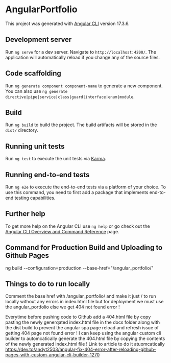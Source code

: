 # AngularPortfolio

This project was generated with [Angular CLI](https://github.com/angular/angular-cli) version 17.3.6.

## Development server

Run `ng serve` for a dev server. Navigate to `http://localhost:4200/`. The application will automatically reload if you change any of the source files.

## Code scaffolding

Run `ng generate component component-name` to generate a new component. You can also use `ng generate directive|pipe|service|class|guard|interface|enum|module`.

## Build

Run `ng build` to build the project. The build artifacts will be stored in the `dist/` directory.

## Running unit tests

Run `ng test` to execute the unit tests via [Karma](https://karma-runner.github.io).

## Running end-to-end tests

Run `ng e2e` to execute the end-to-end tests via a platform of your choice. To use this command, you need to first add a package that implements end-to-end testing capabilities.

## Further help

To get more help on the Angular CLI use `ng help` or go check out the [Angular CLI Overview and Command Reference](https://angular.io/cli) page.

## Command for Production Build and Uploading to Github Pages

ng build --configuration=production --base-href="/angular_portfolio/"

## Things to do to run locally

Comment the base href with /angular_portfolio/ and make it just / to run locally without any errors in index.html file but for deployment we must use the
angular_portfolio else we get 404 not found error !

Everytime before pushing code to Github add a 404.html file by copy pasting the newly generqated index.html file in the docs folder along with the dist build to prevent the angular spa page reload and refresh issue of getting 404 page not found error ! I can keep using the angular custom cli builder to automcatically generate the 404.html file by copying the contents of the newly generated index.html file ! Link to article to do it atuomcatically https://dev.to/andyt2503/angular-fix-404-error-after-reloading-github-pages-with-custom-angular-cli-builder-1270
